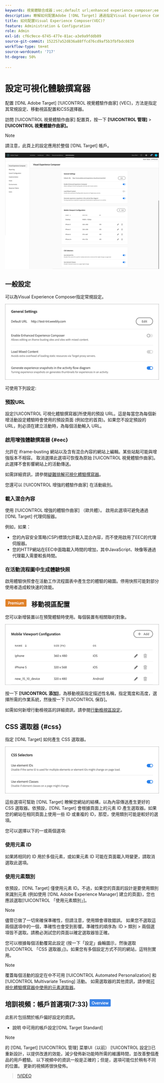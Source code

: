 ```yaml
---
keywords: 視覺體驗合成器；vec;default url;enhanced experience composer;eec;mixed content;experience snapshots;mobile viewport;css;css;selectors
description: 瞭解如何配置Adobe [!DNL Target] 通過指定Visual Experience Composer(VEC)的常規設定、移動視區配置和CSS選擇器。
title: 如何配置Visual Experience Composer(VEC)?
feature: Administration & Configuration
role: Admin
exl-id: cf6c9ece-6745-477e-81ac-a3e9a9fddb09
source-git-commit: 152257a52d836a88ffcd76cd9af5b3fbfbdc0839
workflow-type: tm+mt
source-wordcount: '717'
ht-degree: 50%

---
```


# 設定可視化體驗撰寫器

配置 [!DNL Adobe Target] [!UICONTROL 視覺體驗作曲家] (VEC)，方法是指定其常規設定、移動視區配置和CSS選擇器。

訪問 [!UICONTROL 視覺體驗作曲家] 配置頁，按一下 **[!UICONTROL 管理]** > **[!UICONTROL 視覺體驗作曲家]。**

>[!NOTE]
>
>請注意，此頁上的設定應用於整個 [!DNL Target] 帳戶。

![「Visual Experience Composer配置」頁](/help/main/administrating-target/assets/vec.png)

## 一般設定

可以為Visual Experience Composer指定常規設定。

![「常規設定」部分](/help/main/administrating-target/assets/general-settings.png)

可使用下列設定:

### 預設URL

設定[!UICONTROL 可視化體驗撰寫器]所使用的預設 URL。這是每當您為每個新增活動設定體驗時會使用的預設頁面 (例如您的首頁)。如果您不設定預設的 URL，則必須在建立活動時，為每個活動輸入 URL。

### 啟用增強體驗撰寫器 {#eec}

允許在 iframe-busting 網站以及含有混合內容的網站上編輯。某些站點可能與增強版本不相容。 取消選擇此選項可恢復為原始 [!UICONTROL 視覺體驗作曲家]。 此選擇不會影響網站上的活動傳送。

如需詳細資訊，請參閱[疑難排解可視化體驗撰寫器](/help/main/c-experiences/c-visual-experience-composer/r-troubleshoot-composer/troubleshoot-composer.md)。

您還可以 [!UICONTROL 增強的體驗作曲家] 在活動級別。

### 載入混合內容

使用 [!UICONTROL 增強的體驗作曲家] （歐共體）。 啟用此選項可避免通過 [!DNL Target] 代理伺服器。

例如，如果：

* 您的內容安全策略(CSP)標頭允許載入混合內容，而不使用啟用了EEC的代理伺服器。
* 您的HTTP網站在EEC中面臨載入時間的增加，其中JavaScript、映像等通過代理載入需要較長時間。

### 在活動流程圖中生成體驗快照

啟用體驗快照會在活動工作流程圖表中產生您的體驗的縮圖。停用快照可能對部分使用者造成較快速的效能。

## ![高級徽章](/help/main/assets/premium.png) 移動視區配置

您可以新增裝置以在預覽體驗時使用。每個裝置有相關聯的對象。

![「移動視區配置」部分](/help/main/administrating-target/assets/mobile-viewport-configuration.png)

按一下 **[!UICONTROL 添加]**，為移動視區指定描述性名稱，指定寬度和高度，選擇所需的作業系統，然後按一下 [!UICONTROL 保存]。

如需如何新增行動檢視區的詳細資訊，請參閱[行動檢視區設定](/help/main/c-experiences/c-visual-experience-composer/mobile-viewports.md)。

## CSS 選取器 {#css}

指定 [!DNL Target] 如何產生 CSS 選取器。

![「CSS選擇器」部分](/help/main/administrating-target/assets/css-selectors.png)

這些選項可幫助 [!DNL Target] 瞭解您網站的結構，以為內容傳送產生更好的 CSS 選取器。依預設，[!DNL Target] 會根據頁面上的元素 ID 產生選取器。如果您的網站在相同頁面上使用一些 ID 或重複的 ID，那麼，使用類別可能是較好的選項。

您可以選擇以下的一或兩個選項:

### 使用元素 ID

如果將相同的 ID 用於多個元素，或如果元素 ID 可能在頁面載入時變更，請取消選取此選項。

### 使用元素類別

依預設，[!DNL Target] 僅使用元素 ID。不過，如果您的頁面的設計是要使用類別來識別元素 (例如使用 [!DNL Adobe Experience Manager] 建立的頁面)，您也應該選取[!UICONTROL 「使用元素類別」]。

>[!NOTE]
>
>儘管已做了一切來確保準確性，但請注意，使用類會導致錯誤。 如果您不選取這兩個選項中的一個，準確性也會受到影響。準確性的順序為: ID > 類別 > 兩個選項皆不選取。請務必測試您的頁面以確定選取器皆正確。

您可以根據每個活動覆寫此設定 (按一下「設定」齒輪圖示，然後選取[!UICONTROL 「CSS 選取器」])。如果您有多個設定方式不同的網站，這特別實用。

>[!NOTE]
>
>覆蓋每個活動的設定在中不可用 [!UICONTROL Automated Personalization] 和 [!UICONTROL Multivariate Testing] 活動。  如需選取器的其他資訊，請參閱[可視化體驗撰寫器中使用的元素選取器](/help/main/c-experiences/c-visual-experience-composer/vec-selectors.md)。

## 培訓視頻：帳戶首選項(7:33) ![概述徽章](/help/main/assets/overview.png)

此影片包括關於帳戶偏好設定的資訊。

* 說明 中可用的帳戶設定[!DNL Target Standard]

>[!NOTE]
>
>的 [!DNL Target] [!UICONTROL 管理] 菜單UI（以前） [!UICONTROL 設定])已重新設計，以提供改進的效能，減少發佈新功能時所需的維護時間，並改善整個產品的用戶體驗。 以下視頻中的資訊一般是正確的；但是，選項可能位於稍有不同的位置。 更新的視頻將很快發佈。

>[!VIDEO](https://video.tv.adobe.com/v/17379)
